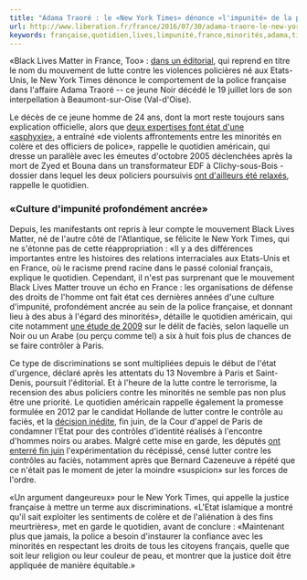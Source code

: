 ```yaml
---
title: "Adama Traoré : le «New York Times» dénonce «l'impunité» de la police française"
url: http://www.liberation.fr/france/2016/07/30/adama-traore-le-new-york-times-denonce-l-impunite-de-la-police-francaise_1469483
keywords: française,quotidien,lives,limpunité,france,minorités,adama,times,traoré,york,rappelle,matter,dénonce,mouvement
---
```

«Black Lives Matter in France, Too» : [dans un éditorial](http://mobile.nytimes.com/2016/07/29/opinion/black-lives-matter-in-france-too.html), qui reprend en titre le nom du mouvement de lutte contre les violences policières né aux Etats-Unis, le New York Times dénonce le comportement de la police française dans l\'affaire Adama Traoré -- ce jeune Noir décédé le 19 juillet lors de son interpellation à Beaumont-sur-Oise (Val-d'Oise).

Le décès de ce jeune homme de 24 ans, dont la mort reste toujours sans explication officielle, alors que [deux expertises font état d'une «asphyxie»](https://www.liberation.fr/france/2016/07/29/adama-traore-les-deux-expertises-font-etat-d-une-asphyxie_1469355), a entraîné «de violents affrontements entre les minorités en colère et des officiers de police», rappelle le quotidien américain, qui dresse un parallèle avec les émeutes d\'octobre 2005 déclenchées après la mort de Zyed et Bouna dans un transformateur EDF à Clichy-sous-Bois - dossier dans lequel les deux policiers poursuivis [ont d'ailleurs été relaxés](https://www.liberation.fr/societe/2015/05/18/zyed-et-bouna-dix-ans-apres-enfin-le-verdict_1311506), rappelle le quotidien.

### «Culture d'impunité profondément ancrée»

Depuis, les manifestants ont repris à leur compte le mouvement Black Lives Matter, né de l\'autre côté de l\'Atlantique, se félicite le New York Times, qui ne s\'étonne pas de cette réappropriation : «Il y a des différences importantes entre les histoires des relations interraciales aux Etats-Unis et en France, où le racisme prend racine dans le passé colonial français, explique le quotidien. Cependant, il n\'est pas surprenant que le mouvement Black Lives Matter trouve un écho en France : les organisations de défense des droits de l\'homme ont fait état ces dernières années d\'une culture d\'impunité, profondément ancrée au sein de la police française, et donnant lieu à des abus à l'égard des minorités», détaille le quotidien américain, qui cite notamment [une étude de 2009](http://www.nytimes.com/2015/07/01/opinion/end-ethnic-profiling-in-france.htmlhttps://www.liberation.fr/societe/2009/06/30/le-controle-au-facies-demontre-par-a-b_567783) sur le délit de faciès, selon laquelle un Noir ou un Arabe (ou perçu comme tel) a six à huit fois plus de chances de se faire contrôler à Paris.

Ce type de discriminations se sont multipliées depuis le début de l\'état d\'urgence, déclaré après les attentats du 13 Novembre à Paris et Saint-Denis, poursuit l\'éditorial. Et à l'heure de la lutte contre le terrorisme, la recension des abus policiers contre les minorités ne semble pas non plus être une priorité. Le quotidien américain rappelle également la promesse formulée en 2012 par le candidat Hollande de lutter contre le contrôle au faciès, et la [décision inédite](https://www.liberation.fr/societe/2015/06/24/controles-au-facies-une-breche-est-creee-dans-le-droit_1336348), fin juin, de la Cour d\'appel de Paris de condamner l\'Etat pour des contrôles d'identité réalisés à l'encontre d'hommes noirs ou arabes. Malgré cette mise en garde, les députés [ont enterré fin juin](https://www.liberation.fr/france/2016/06/30/controles-d-identite-le-recepisse-officiellement-enterre_1463115) l'expérimentation du récépissé, censé lutter contre les contrôles au faciès, notamment après que Bernard Cazeneuve a répété que ce n\'était pas le moment de jeter la moindre «suspicion» sur les forces de l'ordre.

«Un argument dangeureux» pour le New York Times, qui appelle la justice française à mettre un terme aux discriminations. «L\'Etat islamique a montré qu'il sait exploiter les sentiments de colère et de l'aliénation à des fins meurtrières», met en garde le quotidien, avant de conclure : «Maintenant plus que jamais, la police a besoin d\'instaurer la confiance avec les minorités en respectant les droits de tous les citoyens français, quelle que soit leur religion ou leur couleur de peau, et montrer que la justice doit être appliquée de manière équitable.»
